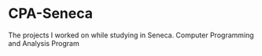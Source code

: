 # CPA-Seneca
The projects I worked on while studying in Seneca. Computer Programming and Analysis Program
